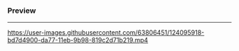 ### Preview
<hr>



https://user-images.githubusercontent.com/63806451/124095918-bd7d4900-da77-11eb-9b98-819c2d71b219.mp4

